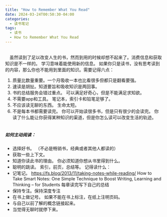 ```yaml
---
title: "How to Remember What You Read"
date: 2024-03-24T00:50:30-04:00
categories:
  - 读书笔记
tags:
  - 读书
  - How to Remember What You Read
---
```


<br>&emsp;虽然读到了足以改变人生的书，然而到用的时候却想不起来了。消费信息和获取知识是不一样的。 学习意味着能使用新的信息。 如果你只是读书，没有思考读到的内容，那么你也不能用到里面的知识。需要记得六点：
1. 质量比数量重要。一个月吸收一本也比看很多但都只是翻看要强。
2. 速读是胡扯。知道要旨和吸收知识是两回事。
3. 书的总结服务会错过重点。 可以满足好奇心，但是不能满足求知欲。
4. 不需要app和工具。 笔记本，索引卡和铅笔足够了。
5. 不应该读无聊的东西。 生命太短。
6. 不是每本书都需要读完。 你可以开始读很多书，但是只有很少的会读完。
你读了什么能让你获得某种知识的渠道，但是你怎么读可以改变生活的轨迹。<br><br>
##### 如何主动阅读：
- 选择好书。 （不必是畅销书，经典或者其他人都读的）
- 获取一些上下文。
- 知道你读此书的理由。 你必须知道你想从书里得到什么。
- 聪明的跳读。 索引，前页，总结等。
记得读什么：
- 记笔记。 https://fs.blog/2013/11/taking-notes-while-reading/    How to Take Smart Notes: One Simple Technique to Boost Writing, Learning and Thinking – for Students  每章读完写下自己的总结
- 保持专注。保持深度专注
- 在书上做记号。  如果不能在书上标注，在纸上注明页码。
- 与自己以前了解的概念链接起来。 
- 当觉得无聊时就停下来。
